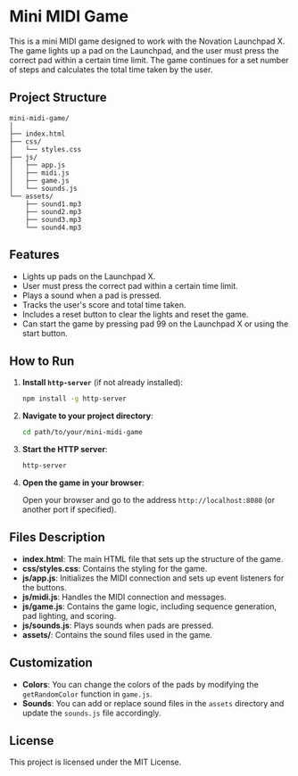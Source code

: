 
# Mini MIDI Game

This is a mini MIDI game designed to work with the Novation Launchpad X. The game lights up a pad on the Launchpad, and the user must press the correct pad within a certain time limit. The game continues for a set number of steps and calculates the total time taken by the user.

## Project Structure

```
mini-midi-game/
│
├── index.html
├── css/
│   └── styles.css
├── js/
│   ├── app.js
│   ├── midi.js
│   ├── game.js
│   └── sounds.js
└── assets/
    ├── sound1.mp3
    ├── sound2.mp3
    ├── sound3.mp3
    └── sound4.mp3
```

## Features

- Lights up pads on the Launchpad X.
- User must press the correct pad within a certain time limit.
- Plays a sound when a pad is pressed.
- Tracks the user's score and total time taken.
- Includes a reset button to clear the lights and reset the game.
- Can start the game by pressing pad 99 on the Launchpad X or using the start button.

## How to Run

1. **Install `http-server`** (if not already installed):

    ```bash
    npm install -g http-server
    ```

2. **Navigate to your project directory**:

    ```bash
    cd path/to/your/mini-midi-game
    ```

3. **Start the HTTP server**:

    ```bash
    http-server
    ```

4. **Open the game in your browser**:

    Open your browser and go to the address `http://localhost:8080` (or another port if specified).

## Files Description

- **index.html**: The main HTML file that sets up the structure of the game.
- **css/styles.css**: Contains the styling for the game.
- **js/app.js**: Initializes the MIDI connection and sets up event listeners for the buttons.
- **js/midi.js**: Handles the MIDI connection and messages.
- **js/game.js**: Contains the game logic, including sequence generation, pad lighting, and scoring.
- **js/sounds.js**: Plays sounds when pads are pressed.
- **assets/**: Contains the sound files used in the game.

## Customization

- **Colors**: You can change the colors of the pads by modifying the `getRandomColor` function in `game.js`.
- **Sounds**: You can add or replace sound files in the `assets` directory and update the `sounds.js` file accordingly.

## License

This project is licensed under the MIT License.
